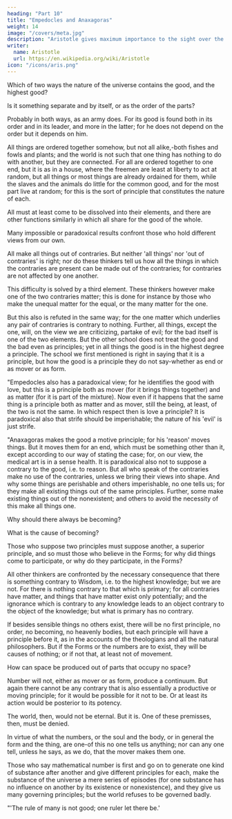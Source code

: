 ```yaml
---
heading: "Part 10"
title: "Empedocles and Anaxagoras"
weight: 14
image: "/covers/meta.jpg"
description: "Aristotle gives maximum importance to the sight over the other senses"
writer:
  name: Aristotle 
  url: https://en.wikipedia.org/wiki/Aristotle
icon: "/icons/aris.png"
---
```





Which of two ways the nature of the universe contains the good, and the highest good? 

Is it something separate and by itself, or as the order of the parts?

Probably in both ways, as an army does. For its good is found both in its order and in its leader, and more in the latter; for he does not depend on the order but it depends on him. 

All things are ordered together somehow, but not all alike,-both fishes and fowls and plants; and the world is not such that one thing has nothing to do with another, but they are connected. For all are ordered together to one end, but it is as in a house, where the freemen are least at liberty to act at random, but all things or most things are already ordained for them, while the slaves and the animals do little for the common good, and for the most part live at random; for this is the sort of principle that constitutes the nature of each. 

All must at least come to be dissolved into their elements, and there are other functions similarly in which all share for the good of the whole.

Many impossible or paradoxical results confront those who hold different views from our own. 

<!-- nd what are the views of the subtler thinkers, and which views are attended by fewest difficulties. --> All make all things out of contraries. But neither 'all things' nor 'out of contraries' is right; nor do these thinkers tell us how all the things in which the contraries are present can be made out of the contraries; for contraries are not affected by one another. 

This difficulty is solved by a third element. These thinkers however make one of the two contraries matter; this is done for instance by those who make the unequal matter for the equal, or the many matter for the one. 

But this also is refuted in the same way; for the one matter which underlies any pair of contraries is contrary to nothing. Further, all things, except the one, will, on the view we are criticizing, partake of evil; for the bad itself is one of the two elements. But the other school does not treat the good and the bad even as principles; yet in all things the good is in the highest degree a principle. The school we first mentioned is right in saying that it is a principle, but how the good is a principle they do not say-whether as end or as mover or as form.

"Empedocles also has a paradoxical view; for he identifies the good with love, but this is a principle both as mover (for it brings things together) and as matter (for it is part of the mixture). Now even if it happens that the same thing is a principle both as matter and as mover, still the being, at least, of the two is not the same. In which respect then is love a principle? It is paradoxical also that strife should be imperishable; the nature of his 'evil' is just strife.

"Anaxagoras makes the good a motive principle; for his 'reason' moves things. But it moves them for an end, which must be something other than it, except according to our way of stating the case; for, on our view, the medical art is in a sense health. It is paradoxical also not to suppose a contrary to the good, i.e. to reason. But all who speak of the contraries make no use of the contraries, unless we bring their views into shape. And why some things are perishable and others imperishable, no one tells us; for they make all existing things out of the same principles. Further, some make existing things out of the nonexistent; and others to avoid the necessity of this make all things one.

Why should there always be becoming? 

What is the cause of becoming?

Those who suppose two principles must suppose another, a superior principle, and so must those who believe in the Forms; for why did things come to participate, or why do they participate, in the Forms? 

All other thinkers are confronted by the necessary consequence that there is something contrary to Wisdom, i.e. to the highest knowledge; but we are not. For there is nothing contrary to that which is primary; for all contraries have matter, and things that have matter exist only potentially; and the ignorance which is contrary to any knowledge leads to an object contrary to the object of the knowledge; but what is primary has no contrary.

If besides sensible things no others exist, there will be no first principle, no order, no becoming, no heavenly bodies, but each principle will have a principle before it, as in the accounts of the theologians and all the natural philosophers. But if the Forms or the numbers are to exist, they will be causes of nothing; or if not that, at least not of movement. 

How can space be produced out of parts that occupy no space? 

Number will not, either as mover or as form, produce a continuum. But again there cannot be any contrary that is also essentially a productive or moving principle; for it would be possible for it not to be. Or at least its action would be posterior to its potency. 

The world, then, would not be eternal. But it is. One of these premisses, then, must be denied.

In virtue of what the numbers, or the soul and the body, or in general the form and the thing, are one-of this no one tells us anything; nor can any one tell, unless he says, as we do, that the mover makes them one. 

Those who say mathematical number is first and go on to generate one kind of substance after another and give different principles for each, make the substance of the universe a mere series of episodes (for one substance has no influence on another by its existence or nonexistence), and they give us many governing principles; but the world refuses to be governed badly.

"'The rule of many is not good; one ruler let there be.'